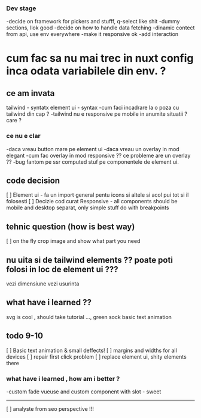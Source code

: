 ### Dev stage
-decide on framework for pickers and stufff, q-select like shit
-dummy sections, llok good
-decide on how to handle data fetching
-dinamic contect from api, use env everywhere 
-make it responsive ok
-add interaction

# cum fac sa nu mai trec in nuxt config inca odata variabilele din env. ?


## ce am invata

tailwind  - syntatx
element ui - syntax
-cum faci incadrare la o poza cu tailwind din cap ?
-tailwind nu e responsive pe mobile in anumite situatii ? care ?

### ce nu e clar
-daca vreau button mare pe element ui
-daca vreau un overlay in mod elegant
-cum fac overlay in mod responsive ?? ce probleme are un overlay ?? 
-bug fantom pe ssr computed stuf pe componentele de element ui.

## code decision
[ ] Element ui -  fa un import general pentu icons si altele si acol pui tot si il folosesti
[ ] Decizie cod curat Responsive -  all components should be mobile and desktop separat, only simple stuff do with breakpoints

## tehnic question (how is best way)
[ ] on the fly crop image and show what part you need

## nu uita si de tailwind elements ?? poate poti folosi in loc de element ui ???
vezi dimensiune
vezi usurinta


## what have i learned ??
svg is cool , should take tutorial ..., green sock
basic text animation 


## todo 9-10
[ ] Basic text animation & small deffects!
[ ] margins and widths for all devices
[ ] repair first click problem
[ ] replace element ui, shity elements there


### what have i learned , how am i better ?
-custom fade vueuse and custom component with slot - sweet

-------
[ ] analyste from seo perspective !!!